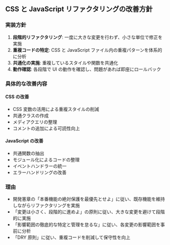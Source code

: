 ## CSS と JavaScript リファクタリングの改善方針

### 実装方針

1. **段階的リファクタリング**: 一度に大きな変更を行わず、小さな単位で修正を実施
2. **重複コードの特定**: CSS と JavaScript ファイル内の重複パターンを体系的に分析
3. **共通化の実施**: 重複しているスタイルや関数を共通化
4. **動作確認**: 各段階で UI の動作を確認し、問題があれば即座にロールバック

### 具体的な改善内容

#### CSS の改善

- CSS 変数の活用による重複スタイルの削減
- 共通クラスの作成
- メディアクエリの整理
- コメントの追加による可読性向上

#### JavaScript の改善

- 共通関数の抽出
- モジュール化によるコードの整理
- イベントハンドラーの統一
- エラーハンドリングの改善

### 理由

- 開発憲章の「本番機能の絶対保護を最優先とせよ」に従い、既存機能を維持しながらリファクタリングを実施
- 「変更は小さく、段階的に進めよ」の原則に従い、大きな変更を避けて段階的に実施
- 「影響範囲の徹底的な特定と管理を怠るな」に従い、各変更の影響範囲を事前に分析
- 「DRY 原則」に従い、重複コードを削減して保守性を向上
